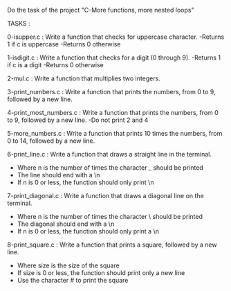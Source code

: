 Do the task of the project "C-More functions, more nested loops"

TASKS :

0-isupper.c : Write a function that checks for uppercase character.
-Returns 1 if c is uppercase
-Returns 0 otherwise

1-isdigit.c : Write a function that checks for a digit (0 through 9).
-Returns 1 if c is a digit
-Returns 0 otherwise

2-mul.c : Write a function that multiplies two integers.

3-print_numbers.c : Write a function that prints the numbers, from 0 to 9, followed by a new line.

4-print_most_numbers.c : Write a function that prints the numbers, from 0 to 9, followed by a new line.
-Do not print 2 and 4

5-more_numbers.c : Write a function that prints 10 times the numbers, from 0 to 14, followed by a new line.

6-print_line.c : Write a function that draws a straight line in the terminal.
- Where n is the number of times the character _ should be printed
- The line should end with a \n
- If n is 0 or less, the function should only print \n

7-print_diagonal.c : Write a function that draws a diagonal line on the terminal.
- Where n is the number of times the character \ should be printed
- The diagonal should end with a \n
- If n is 0 or less, the function should only print a \n

8-print_square.c : Write a function that prints a square, followed by a new line.
- Where size is the size of the square
- If size is 0 or less, the function should print only a new line
- Use the character # to print the square
